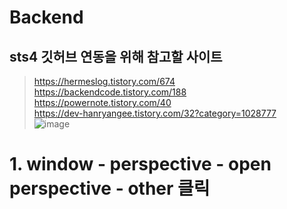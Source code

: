 # Backend
## sts4 깃허브 연동을 위해 참고할 사이트
> https://hermeslog.tistory.com/674  
> https://backendcode.tistory.com/188  
> https://powernote.tistory.com/40  
> https://dev-hanryangee.tistory.com/32?category=1028777  
![image](https://github.com/final-1-joe/Backend/assets/126868160/a94fb23a-3173-4198-b9d5-71c665aca3de)
# 1. window - perspective - open perspective - other 클릭

